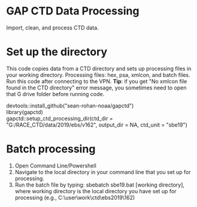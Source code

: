 # GAP CTD Data Processing

Import, clean, and process CTD data.

# Set up the directory

This code copies data from a CTD directory and sets up processing files in your working directory. Processing files: hex, psa, xmlcon, and batch files.<br/>
Run this code after connecting to the VPN. **Tip**: if you get "No xmlcon file found in the CTD directory" error message, you sometimes need to open that G drive folder before running code. 

devtools::install_github("sean-rohan-noaa/gapctd")<br/>
library(gapctd)<br/>
gapctd::setup_ctd_processing_dir(ctd_dir = "G:/RACE_CTD/data/2019/ebs/v162",
                                 output_dir = NA,
                                 ctd_unit = "sbe19")

# Batch processing

1. Open Command Line/Powershell
2. Navigate to the local directory in your command line that you set up for processing.
3. Run the batch file by typing:
    sbebatch sbe19.bat [working directory], where working directory is the local directory you have set up for processing (e.g., C:\user\work\ctd\ebs2019\162)

